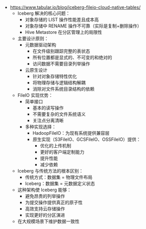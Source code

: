 - https://www.tabular.io/blog/iceberg-fileio-cloud-native-tables/
	- Iceberg 解决的核心问题：
		- 对象存储的 LIST 操作性能差且成本高
		- 对象存储中 RENAME 操作不可靠（实际是复制+删除操作）
		- Hive Metastore 在分区管理上的局限性
	- 主要设计原则：
		- 元数据驱动架构
			- 在文件级别跟踪完整的表状态
			- 所有位置都是显式的、不可变的和绝对的
			- 访问数据不需要目录列举操作
		- 云原生设计
			- 针对对象存储特性优化
			- 将物理存储与逻辑结构解耦
			- 消除对文件系统目录结构的依赖
	- FileIO 实现优势：
		- 简单接口
			- 基本的读写操作
			- 不需要复杂的文件系统语义
			- 关注点分离清晰
		- 多种实现选择：
			- HadoopFileIO：为现有系统提供兼容层
			- 原生实现（S3FileIO、GCSFileIO、OSSFileIO）提供：
				- 优化的上传机制
				- 更好的客户端定制能力
				- 提升性能
				- 减少依赖
	- Iceberg 与传统方法的根本区别：
		- 传统方式：数据集 = 物理文件布局
		- Iceberg：数据集 = 元数据定义状态
	- 这种架构使 Iceberg 能够：
		- 避免昂贵的列举操作
		- 为提交操作提供真正的原子性
		- 高效支持云存储操作
		- 实现更好的分区演进
	- 在大规模场景下维护数据一致性